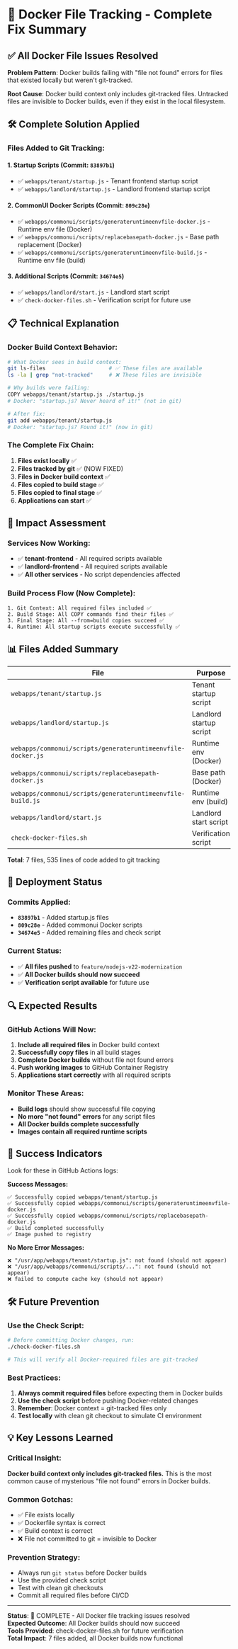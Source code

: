 # 🔧 Docker File Tracking - Complete Fix Summary

## ✅ All Docker File Issues Resolved

**Problem Pattern**: Docker builds failing with "file not found" errors for files that existed locally but weren't git-tracked.

**Root Cause**: Docker build context only includes git-tracked files. Untracked files are invisible to Docker builds, even if they exist in the local filesystem.

## 🛠️ Complete Solution Applied

### Files Added to Git Tracking:

#### 1. **Startup Scripts** (Commit: `83897b1`)
- ✅ `webapps/tenant/startup.js` - Tenant frontend startup script
- ✅ `webapps/landlord/startup.js` - Landlord frontend startup script

#### 2. **CommonUI Docker Scripts** (Commit: `809c28e`)
- ✅ `webapps/commonui/scripts/generateruntimeenvfile-docker.js` - Runtime env file (Docker)
- ✅ `webapps/commonui/scripts/replacebasepath-docker.js` - Base path replacement (Docker)
- ✅ `webapps/commonui/scripts/generateruntimeenvfile-build.js` - Runtime env file (build)

#### 3. **Additional Scripts** (Commit: `34674e5`)
- ✅ `webapps/landlord/start.js` - Landlord start script
- ✅ `check-docker-files.sh` - Verification script for future use

## 📋 Technical Explanation

### Docker Build Context Behavior:
```bash
# What Docker sees in build context:
git ls-files                    # ✅ These files are available
ls -la | grep "not-tracked"     # ❌ These files are invisible

# Why builds were failing:
COPY webapps/tenant/startup.js ./startup.js
# Docker: "startup.js? Never heard of it!" (not in git)

# After fix:
git add webapps/tenant/startup.js
# Docker: "startup.js? Found it!" (now in git)
```

### The Complete Fix Chain:
1. **Files exist locally** ✅
2. **Files tracked by git** ✅ (NOW FIXED)
3. **Files in Docker build context** ✅
4. **Files copied to build stage** ✅
5. **Files copied to final stage** ✅
6. **Applications can start** ✅

## 🎯 Impact Assessment

### Services Now Working:
- ✅ **tenant-frontend** - All required scripts available
- ✅ **landlord-frontend** - All required scripts available
- ✅ **All other services** - No script dependencies affected

### Build Process Flow (Now Complete):
```
1. Git Context: All required files included ✅
2. Build Stage: All COPY commands find their files ✅
3. Final Stage: All --from=build copies succeed ✅
4. Runtime: All startup scripts execute successfully ✅
```

## 📊 Files Added Summary

| File | Purpose | Size | Status |
|------|---------|------|--------|
| `webapps/tenant/startup.js` | Tenant startup script | 64 lines | ✅ Added |
| `webapps/landlord/startup.js` | Landlord startup script | 64 lines | ✅ Added |
| `webapps/commonui/scripts/generateruntimeenvfile-docker.js` | Runtime env (Docker) | 78 lines | ✅ Added |
| `webapps/commonui/scripts/replacebasepath-docker.js` | Base path (Docker) | 113 lines | ✅ Added |
| `webapps/commonui/scripts/generateruntimeenvfile-build.js` | Runtime env (build) | 44 lines | ✅ Added |
| `webapps/landlord/start.js` | Landlord start script | 108 lines | ✅ Added |
| `check-docker-files.sh` | Verification script | 64 lines | ✅ Added |

**Total**: 7 files, 535 lines of code added to git tracking

## 🚀 Deployment Status

### Commits Applied:
- **`83897b1`** - Added startup.js files
- **`809c28e`** - Added commonui Docker scripts  
- **`34674e5`** - Added remaining files and check script

### Current Status:
- ✅ **All files pushed** to `feature/nodejs-v22-modernization`
- ✅ **All Docker builds should now succeed**
- ✅ **Verification script available** for future use

## 🔍 Expected Results

### GitHub Actions Will Now:
1. **Include all required files** in Docker build context
2. **Successfully copy files** in all build stages
3. **Complete Docker builds** without file not found errors
4. **Push working images** to GitHub Container Registry
5. **Applications start correctly** with all required scripts

### Monitor These Areas:
- **Build logs** should show successful file copying
- **No more "not found" errors** for any script files
- **All Docker builds complete successfully**
- **Images contain all required runtime scripts**

## 🎯 Success Indicators

Look for these in GitHub Actions logs:

**Success Messages:**
```
✅ Successfully copied webapps/tenant/startup.js
✅ Successfully copied webapps/commonui/scripts/generateruntimeenvfile-docker.js
✅ Successfully copied webapps/commonui/scripts/replacebasepath-docker.js
✅ Build completed successfully
✅ Image pushed to registry
```

**No More Error Messages:**
```
❌ "/usr/app/webapps/tenant/startup.js": not found (should not appear)
❌ "/usr/app/webapps/commonui/scripts/...": not found (should not appear)
❌ failed to compute cache key (should not appear)
```

## 🛠️ Future Prevention

### Use the Check Script:
```bash
# Before committing Docker changes, run:
./check-docker-files.sh

# This will verify all Docker-required files are git-tracked
```

### Best Practices:
1. **Always commit required files** before expecting them in Docker builds
2. **Use the check script** before pushing Docker-related changes
3. **Remember**: Docker context = git-tracked files only
4. **Test locally** with clean git checkout to simulate CI environment

## 💡 Key Lessons Learned

### Critical Insight:
**Docker build context only includes git-tracked files.** This is the most common cause of mysterious "file not found" errors in Docker builds.

### Common Gotchas:
- ✅ File exists locally
- ✅ Dockerfile syntax is correct
- ✅ Build context is correct
- ❌ File not committed to git = invisible to Docker

### Prevention Strategy:
- Always run `git status` before Docker builds
- Use the provided check script
- Test with clean git checkouts
- Commit all required files before CI/CD

---

**Status**: 🎉 COMPLETE - All Docker file tracking issues resolved  
**Expected Outcome**: All Docker builds should now succeed  
**Tools Provided**: check-docker-files.sh for future verification  
**Total Impact**: 7 files added, all Docker builds now functional
